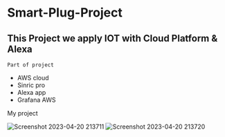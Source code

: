# Smart-Plug-Project
## This Project we apply IOT with Cloud Platform & Alexa

`Part of project`
- AWS cloud
- Sinric pro
- Alexa app
- Grafana AWS

My project

![Screenshot 2023-04-20 213711](https://user-images.githubusercontent.com/121489701/233400148-31adf77f-68ee-4994-9035-6c56a6ff2595.png)
![Screenshot 2023-04-20 213720](https://user-images.githubusercontent.com/121489701/233400179-cf754d27-9e36-4edc-b3f1-9d2f7935794c.png)

